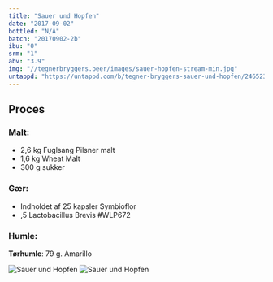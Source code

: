 ```yaml
---
title: "Sauer und Hopfen"
date: "2017-09-02"
bottled: "N/A"
batch: "20170902-2b"
ibu: "0"
srm: "1"
abv: "3.9"
img: "//tegnerbryggers.beer/images/sauer-hopfen-stream-min.jpg"
untappd: "https://untappd.com/b/tegner-bryggers-sauer-und-hopfen/2465239"
---
```


## Proces

### Malt:

* 2,6 kg Fuglsang Pilsner malt
* 1,6 kg Wheat Malt
* 300 g sukker

### Gær:

* Indholdet af 25 kapsler Symbioflor
* ,5 Lactobacillus Brevis #WLP672

### Humle:

**Tørhumle**:
79 g. Amarillo

![Sauer und Hopfen](//tegnerbryggers.beer/images/sauer-hopfen-big-min.jpg)
![Sauer und Hopfen](//tegnerbryggers.beer/images/20180127_230309.jpg)
